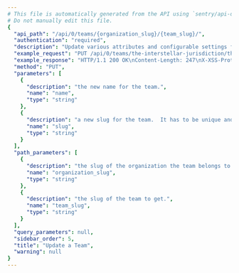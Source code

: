 ```yaml
---
# This file is automatically generated from the API using `sentry/api-docs/generator.py.`
# Do not manually edit this file.
{
  "api_path": "/api/0/teams/{organization_slug}/{team_slug}/", 
  "authentication": "required", 
  "description": "Update various attributes and configurable settings for the given\nteam.", 
  "example_request": "PUT /api/0/teams/the-interstellar-jurisdiction/the-obese-philosophers/ HTTP/1.1\nHost: sentry.io\nAuthorization: Bearer <token>\nContent-Type: application/json\n\n{\n  \"name\": \"The Inflated Philosophers\"\n}", 
  "example_response": "HTTP/1.1 200 OK\nContent-Length: 247\nX-XSS-Protection: 1; mode=block\nX-Content-Type-Options: nosniff\nContent-Language: en\nAccess-Control-Expose-Headers: X-Sentry-Error, Retry-After\nVary: Accept-Language, Cookie\nAccess-Control-Allow-Methods: GET, PUT, DELETE, HEAD, OPTIONS\nAllow: GET, PUT, DELETE, HEAD, OPTIONS\nAccess-Control-Allow-Origin: *\nAccess-Control-Allow-Headers: X-Sentry-Auth, X-Requested-With, Origin, Accept, Content-Type, Authentication, Authorization, Content-Encoding\nContent-Type: application/json\nX-Frame-Options: deny\n\n{\n  \"avatar\": {\n    \"avatarType\": \"letter_avatar\", \n    \"avatarUuid\": null\n  }, \n  \"dateCreated\": \"2020-04-23T21:41:45.630513Z\", \n  \"hasAccess\": true, \n  \"id\": \"4\", \n  \"isMember\": false, \n  \"isPending\": false, \n  \"memberCount\": 0, \n  \"name\": \"The Inflated Philosophers\", \n  \"slug\": \"the-obese-philosophers\"\n}", 
  "method": "PUT", 
  "parameters": [
    {
      "description": "the new name for the team.", 
      "name": "name", 
      "type": "string"
    }, 
    {
      "description": "a new slug for the team.  It has to be unique and available.", 
      "name": "slug", 
      "type": "string"
    }
  ], 
  "path_parameters": [
    {
      "description": "the slug of the organization the team belongs to.", 
      "name": "organization_slug", 
      "type": "string"
    }, 
    {
      "description": "the slug of the team to get.", 
      "name": "team_slug", 
      "type": "string"
    }
  ], 
  "query_parameters": null, 
  "sidebar_order": 5, 
  "title": "Update a Team", 
  "warning": null
}
---
```

